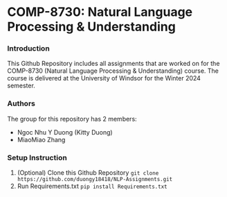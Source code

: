 # COMP-8730: Natural Language Processing & Understanding

### Introduction
This Github Repository includes all assignments that are worked on for the COMP-8730 (Natural Language Processing & Understanding) course. The course is delivered at the University of Windsor for the Winter 2024 semester.

### Authors
The group for this repository has 2 members:
* Ngoc Nhu Y Duong (Kitty Duong)
* MiaoMiao Zhang

### Setup Instruction
1. (Optional) Clone this Github Repository
`git clone https://github.com/duongy18418/NLP-Assignments.git`
2. Run Requirements.txt
`pip install Requirements.txt`
